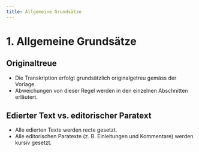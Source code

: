 ```yaml
---
title: Allgemeine Grundsätze
---
```


# 1. Allgemeine Grundsätze

## Originaltreue
- Die Transkription erfolgt grundsätzlich originalgetreu gemäss der Vorlage.
- Abweichungen von dieser Regel werden in den einzelnen Abschnitten erläutert.

## Edierter Text vs. editorischer Paratext
- Alle edierten Texte werden recte gesetzt.
- Alle editorischen Paratexte (z. B. Einleitungen und Kommentare) werden
  kursiv gesetzt.